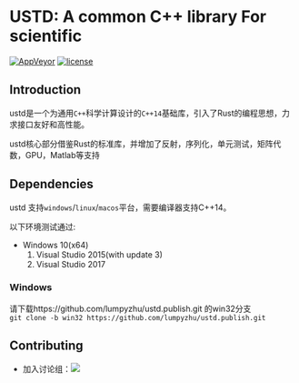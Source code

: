 ﻿# USTD: A common C++ library For scientific

[![AppVeyor](https://img.shields.io/appveyor/ci/lumpyzhu/nmscc.svg)](https://ci.appveyor.com/project/lumpyzhu/ustd)
[![license](https://img.shields.io/github/license/lumpyzhu/nmscc.svg)](https://www.gnu.org/licenses/lgpl.html)

## Introduction

ustd是一个为通用`C++`科学计算设计的`C++14`基础库，引入了Rust的编程思想，力求接口友好和高性能。

ustd核心部分借鉴Rust的标准库，并增加了反射，序列化，单元测试，矩阵代数，GPU，Matlab等支持

## Dependencies

  ustd 支持`windows`/`linux`/`macos`平台，需要编译器支持C++14。

  以下环境测试通过:
- Windows 10(x64)
  1. Visual Studio 2015(with update 3)
  1. Visual Studio 2017


### Windows
  请下载https://github.com/lumpyzhu/ustd.publish.git 的win32分支  
  ```git clone -b win32 https://github.com/lumpyzhu/ustd.publish.git```


## Contributing
- 加入讨论组：[![](http://pub.idqqimg.com/wpa/images/group.png)](http://shang.qq.com/wpa/qunwpa?idkey=a0620b52bdec9dd90ac5e705dafadd5a8668341aeb9126db745413e8dee0bc87)

